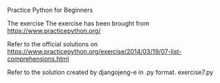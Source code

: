 

Practice Python for Beginners

The exercise The exercise has been brought from https://www.practicepython.org/

Refer to the official solutions on https://www.practicepython.org/exercise/2014/03/19/07-list-comprehensions.html

Refer to the solution created by djangojeng-e in .py format. exercise7.py
